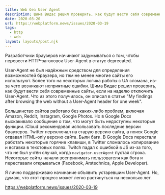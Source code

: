 ```yaml
---
title: Web без User Agent
description: Шима Видас решил проверить, как будут вести себя современные сайты, если на наделю отключить User-Agent. Что из этого получилось, он рассказал в своей статье
date: 2020-03-20
url: https://webplatform.news/issues/2020-03-19
tags:
  - http
  - web
layout: layouts/post.njk
---
```

Разработчики браузеров начинают задумываться о том, чтобы перевести HTTP-заголовок User-Agent в статус deprecated.

User-Agent не был надёжным средством для определения возможностей браузера, но тем не менее многие сайты его используют. Более того на некоторых логика работы с UA сломана, из-за чего возникают неприятные ошибки. Шима Видас решил проверить, как будут вести себя современные сайты, если на наделю отключить User-Agent. Что из этого получилось, он описал в статье "My findings after browsing the web without a User-Agent header for one week".

Большинство сайтов работало без каких-либо проблем, включая Amazon, Reddit, Instagram, Google Photos. Но в Google Docs выскакивало сообщение о том, что могут быть недоступны некоторые функции. iCloud рекомендовал использовать последние версии браузеров. Twitter переключал на старую версию сайта, а поиск Google отдавал HTML-only версию сайта. Были баги. В Google Docs перестали работать некоторые горячие клавиши, в Twitter сломалось копирование и вставка в текстовых полях. Twitch падал с ошибкой в JS из-за того, что не был учтён случай, когда `navigator.userAgent` пустая строка. Некоторые сайты начали воспринимать  пользователя как бота и переставали открываться  (Facebook, Arstechnica, Apple Developer).

Я лично поддерживаю начинание объявить устаревшим User-Agent. Но, думаю, что этот процесс может легко растянуться на несколько лет.

https://webplatform.news/issues/2020-03-19
